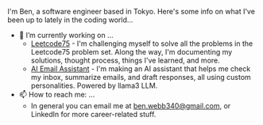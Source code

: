 I'm Ben, a software engineer based in Tokyo.
Here's some info on what I've been up to lately in the coding world...

- 🔭 I’m currently working on ...
  * [Leetcode75](http://github.com/webbben/leetcode75) - I'm challenging myself to solve all the problems in the Leetcode75 problem set. Along the way, I'm documenting my solutions, thought process, things I've learned, and more.
  * [AI Email Assistant](http://github.com/webbben/mail-assistant) - I'm making an AI assistant that helps me check my inbox, summarize emails, and draft responses, all using custom personalities. Powered by llama3 LLM.
- 📫 How to reach me: ...
  * In general you can email me at ben.webb340@gmail.com, or LinkedIn for more career-related stuff.

<!--
**webbben/webbben** is a ✨ _special_ ✨ repository because its `README.md` (this file) appears on your GitHub profile.

Here are some ideas to get you started:

- 🔭 I’m currently working on ...
- 🌱 I’m currently learning ...
- 👯 I’m looking to collaborate on ...
- 🤔 I’m looking for help with ...
- 💬 Ask me about ...
- 📫 How to reach me: ...
- ⚡ Fun fact: ...
-->
